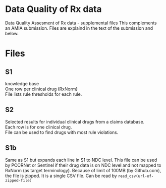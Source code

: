 # Data Quality of Rx data

Data Quality Assesment of Rx data - supplemental files
This complements an AMIA submission. Files are explaind in the text of the submission and below.

# Files

## S1

knowledge base  
One row per clinical drug (RxNorm)  
File lists rule thresholds for each rule.  

## S2

Selected results for individual clinical drugs from a claims database.  
Each row is for one clinical drug.  
File can be used to find drugs with most rule violations.  

## S1b

Same as S1 but expands each line in S1 to NDC level. This file can be used by PCORNet or Sentinel if their drug data is on NDC level and not mapped to RxNorm (as target terminology).
Because of limit of 100MB (by Github.com), the file is zipped. It is a single CSV file. Can be read by `read_csv(url-of-zipped-file)`
